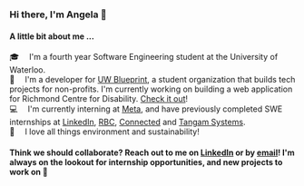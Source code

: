 ### Hi there, I'm Angela 👋

#### A little bit about me ...

🎓 &emsp;I'm a fourth year Software Engineering student at the University of Waterloo.<br>
💙 &emsp;I'm a developer for [UW Blueprint](https://uwblueprint.org), a student organization that builds tech projects for non-profits. I'm currently working on building a web application for Richmond Centre for Disability. [Check it out](https://github.com/uwblueprint/richmond-centre-for-disability)!<br>
💻 &emsp;I'm currently interning at [Meta](https://about.facebook.com/), and have previously completed SWE internships at [LinkedIn](https://engineering.linkedin.com), [RBC](https://www.rbc.com/canada.html), [Connected](https://www.connected.io/) and [Tangam Systems](https://www.tangamsystems.com/).<br>
🌱 &emsp;I love all things environment and sustainability!

#### Think we should collaborate? Reach out to me on [LinkedIn](https://www.linkedin.com/in/angela-dietz/) or by [email](mailto:acdietz@uwaterloo.ca)! I'm always on the lookout for internship opportunities, and new projects to work on 👯
